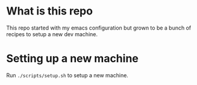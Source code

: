 # What is this repo

This repo started with my emacs configuration but grown to be a bunch
of recipes to setup a new dev machine.

# Setting up a new machine

Run `./scripts/setup.sh` to setup a new machine.
